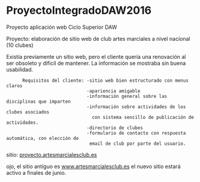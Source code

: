 # ProyectoIntegradoDAW2016
Proyecto aplicación web Ciclo Superior DAW

Proyecto: elaboración de sitio web de club artes marciales a nivel nacional (10 clubes)


Existía previamente un sitio web, pero el cliente quería una renovación al ser obsoleto
y dificil de mantener. La información se mostraba sin buena usabilidad.
          
          Requisitos del cliente: -sitio web bien estructurado con menus claros
                                  -apariencia amigable
                                  -información general sobre las disciplinas que imparten
                                  -información sobre actividades de los clubes asociados
                                    con sistema sencillo de publicación de actividades.
                                  -directorio de clubes
                                  -formulario de contacto con respuesta automática, con elección de
                                   email de club por parte del usuario.


sitio:  [proyecto.artesmarcialesclub.es](http://proyecto.artesmarcialesclub.es)

ojo, el sitio antiguo es www.artesmarcialesclub.es  el nuevo sitio estará activo a finales de junio.
                                   
